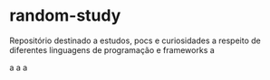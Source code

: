 # random-study
Repositório destinado a estudos, pocs e curiosidades a respeito de diferentes linguagens de programação e frameworks
a

a
a
a
